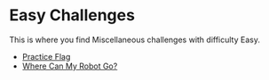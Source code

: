 # Easy Challenges

This is where you find Miscellaneous challenges with difficulty Easy.

* [Practice Flag](/Miscellaneous/Easy/Practice%20Flag/README.md)
* [Where Can My Robot Go?](/Miscellaneous/Easy/Where%20Can%20My%20Robot%20Go/README.md)